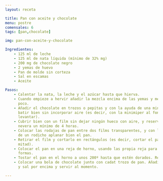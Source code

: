 ```yaml
---
layout: receta

title: Pan con aceite y chocolate
menu: postre
comensales: 6
tags: [pan,chocolate]

img: pan-con-aceite-y-chocolate

Ingredientes:
    - 125 ml de leche
    - 125 ml de nata líquida (mínimo de 32% mg)
    - 200 mg de chocolate negro
    - 2 yemas de huevo
    - Pan de molde sin corteza
    - Sal en escamas
    - Aceite

Pasos:
    - Calentar la nata, la leche y el azúcar hasta que hierva.
    - Cuando empieze a hervir añadir la mezcla encima de las yemas y mezclar un
      poco.
    - Añadir el chocolate en trozos o pepitas y con la ayuda de una minipimer
      batir bien sin incorporar aire (es decir, con la minimiper al fondo sin
      levantar).
    - Cubrir bien con un film sin dejar ningún hueco con aire, y reservar en la
      nevera un mínimo de 4 horas.
    - Colocar las rodajas de pan entre dos films transparentes, y con la ayuda
      de un rodicho aplanar bien el pan.
    - Retirar el film y cortarlo en rectángulos (es decir, cortar el pan por la
      mitad).
    - Colocar el pan en una reja de horno, usando las propia reja para darle
      formas.
    - Tostar el pan en el horno a unos 200º hasta que estén dorados. Reservar.
    - Colocar una bola de chocolate junto con cadat trozo de pan. Añadir aceite
      y sal por encima y servir al momento.

---
```

